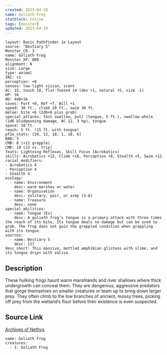 ```yaml
---
created: 2023-04-28
name: Goliath Frog
statblock: inline
tags: [monster]
updated: 2023-04-28
---
```

```statblock
layout: Basic Pathfinder 1e Layout
source: "Bestiary 5"
Monster_CR: 3
name: Goliath Frog
Monster_XP: 800
alignment: N
size: Large
type: animal
INI: +1
perception: +8
senses: low-light vision, scent
AC: 15, touch 10, flat-footed 14 (dex +1, natural +5, size -1)
HP: 34
HD: 4d8+16
saves: Fort +8, Ref +7, Will +1
speed: 30 ft., climb 20 ft., swim 30 ft.
melee: bite +6 (2d6+6 plus grab)
special_attacks: fast swallow, pull (tongue, 5 ft.), swallow whole (1d6 bludgeoning damage, AC 12, 3 hp), tongue
space: 10 ft.
reach: 5 ft. (15 ft. with tongue)
pf1e_stats: [19, 13, 18, 1, 10, 6]
BAB: 3
CMB: 8 (+12 grapple)
CMD: 19 (23 vs. trip)
feats: Lightning Reflexes, Skill Focus (Acrobatics)
skills: Acrobatics +12, Climb +16, Perception +8, Stealth +5, Swim +12
racial_modifiers:
- Acrobatics 4
- Perception 4
- Stealth 4
ecology:
  - name: Environment
    desc: warm marshes or water
  - name: Organisation
    desc: solitary, pair, or army (3-6)
  - name: Treasure
    desc: none
special_abilities:
  - name: Tongue (Ex)
    desc: A goliath frog’s tongue is a primary attack with three times the reach of its bite. Its tongue deals no damage but can be used to grab. The frog does not gain the grappled condition when grappling with its tongue.
sources:
  - name: Bestiary 5
    desc: 117
desc_short: This massive, mottled amphibian glistens with slime, and its tongue drips with saliva.
```
## Description
These hulking frogs haunt warm marshlands and river shallows where thick undergrowth can conceal them. They are dangerous, aggressive predators that gorge themselves on smaller creatures or team up to bring down larger prey. They often climb to the low branches of ancient, mossy trees, picking off prey from the wetland’s floor before their existence is even suspected.
## Source Link
[Archives of Nethys](https://aonprd.com/MonsterDisplay.aspx?ItemName=Goliath%20Frog)
```encounter-table
name: Goliath Frog
creatures:
  - 1: Goliath Frog
```
